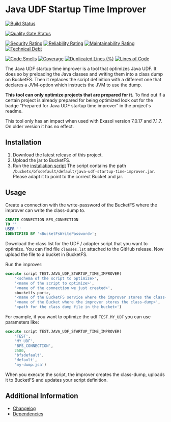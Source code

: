 # Java UDF Startup Time Improver

[![Build Status](https://github.com/exasol/java-udf-startup-time-improver/actions/workflows/ci-build.yml/badge.svg)](https://github.com/exasol/java-udf-startup-time-improver/actions/workflows/ci-build.yml)

[![Quality Gate Status](https://sonarcloud.io/api/project_badges/measure?project=com.exasol%3Ajava-udf-startup-time-improver&metric=alert_status)](https://sonarcloud.io/dashboard?id=com.exasol%3Ajava-udf-startup-time-improver)

[![Security Rating](https://sonarcloud.io/api/project_badges/measure?project=com.exasol%3Ajava-udf-startup-time-improver&metric=security_rating)](https://sonarcloud.io/dashboard?id=com.exasol%3Ajava-udf-startup-time-improver)
[![Reliability Rating](https://sonarcloud.io/api/project_badges/measure?project=com.exasol%3Ajava-udf-startup-time-improver&metric=reliability_rating)](https://sonarcloud.io/dashboard?id=com.exasol%3Ajava-udf-startup-time-improver)
[![Maintainability Rating](https://sonarcloud.io/api/project_badges/measure?project=com.exasol%3Ajava-udf-startup-time-improver&metric=sqale_rating)](https://sonarcloud.io/dashboard?id=com.exasol%3Ajava-udf-startup-time-improver)
[![Technical Debt](https://sonarcloud.io/api/project_badges/measure?project=com.exasol%3Ajava-udf-startup-time-improver&metric=sqale_index)](https://sonarcloud.io/dashboard?id=com.exasol%3Ajava-udf-startup-time-improver)

[![Code Smells](https://sonarcloud.io/api/project_badges/measure?project=com.exasol%3Ajava-udf-startup-time-improver&metric=code_smells)](https://sonarcloud.io/dashboard?id=com.exasol%3Ajava-udf-startup-time-improver)
[![Coverage](https://sonarcloud.io/api/project_badges/measure?project=com.exasol%3Ajava-udf-startup-time-improver&metric=coverage)](https://sonarcloud.io/dashboard?id=com.exasol%3Ajava-udf-startup-time-improver)
[![Duplicated Lines (%)](https://sonarcloud.io/api/project_badges/measure?project=com.exasol%3Ajava-udf-startup-time-improver&metric=duplicated_lines_density)](https://sonarcloud.io/dashboard?id=com.exasol%3Ajava-udf-startup-time-improver)
[![Lines of Code](https://sonarcloud.io/api/project_badges/measure?project=com.exasol%3Ajava-udf-startup-time-improver&metric=ncloc)](https://sonarcloud.io/dashboard?id=com.exasol%3Ajava-udf-startup-time-improver)

The Java UDF startup time improver is a tool that optimizes Java UDF. It does so by preloading the Java classes and writing them into a class dump on BucketFS. Then it replaces the script definition with a different one that declares a JVM-option which instructs the JVM to use the dump.

**This tool can only optimize projects that are prepared for it.** To find out if a certain project is already prepared for being optimized look out for the badge "Prepared for Java UDF startup time improver" in the project's readme.

This tool only has an impact when used with Exasol version 7.0.17 and 7.1.7. On older version it has no effect.

## Installation

1. Download the latest release of this project.
2. Upload the jar to BucketFS.
3. Run the [installation script](src/install.sql)
   The script contains the path `/buckets/bfsdefault/default/java-udf-startup-time-improver.jar`. Please adapt it to point to the correct Bucket and jar.

## Usage

Create a connection with the write-password of the BucketFS where the improver can write the class-dump to.

```sql
CREATE CONNECTION BFS_CONNECTION
TO ''
USER ''
IDENTIFIED BY '<BucketFsWritePassword>';
```

Download the class list for the UDF / adapter script that you want to optimize. You can find file `classes.lst` attached to the GitHub release. Now upload the file to a bucket in BucketFS.

Run the improver:

```sql
execute script TEST.JAVA_UDF_STARTUP_TIME_IMPROVER(
    '<schema of the script to optimize>', 
    '<name of the script to optimize>',  
    '<name of the connection we just created>', 
    <bucketfs-port>, 
    '<name of the BucketFS service where the improver stores the class-dump>', 
    '<name of the Bucket where the improver stores the class-dump>', 
    '<path for the class dump file in the bucket>')
```

For example, if you want to optimize the udf `TEST.MY_UDF` you can use parameters like:

```sql
execute script TEST.JAVA_UDF_STARTUP_TIME_IMPROVER(
    'TEST', 
    'MY_UDF', 
    'BFS_CONNECTION', 
    2580, 
    'bfsdefault', 
    'default', 
    'my-dump.jsa')
```

When you execute the script, the improver creates the class-dump, uploads it to BucketFS and updates your script definition.

## Additional Information

* [Changelog](doc/changes/changelog.md)
* [Dependencies](dependencies.md)
